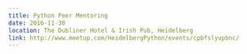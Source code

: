 ```yaml
---
title: Python Peer Mentoring
date: 2016-11-30
location: The Dubliner Hotel & Irish Pub, Heidelberg
link: http://www.meetup.com/HeidelbergPython/events/cpbfslyvpbnc/
---
```

